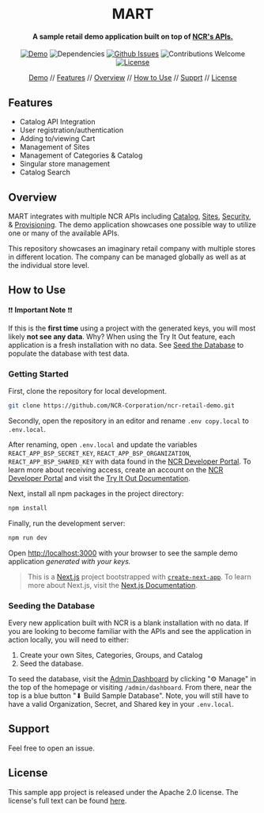 <h1 align="center">
<br>
MART
<br>
</h1>

<h4 align="center">A sample retail demo application built on top of <a href="https://developer.ncrcloud.com" target="_blank">NCR's APIs.</a></h4>

<p align="center">
<a href="https://retaildemo.ncrcloud.com/"><img src="https://img.shields.io/badge/-Visit%20Demo-blue" alt="Demo" /></a>
<img src="https://img.shields.io/badge/dependencies-up%20to%20date-brightgreen.svg" alt="Dependencies" />
<a href="https://github.com/NCR-Corporation/ncr-retail-demo/issues"><img src="https://img.shields.io/github/issues/NCR-Corporation/ncr-retail-demo" alt="Github Issues" /></a>
<img src="https://img.shields.io/badge/contributions-welcome-orange.svg" alt="Contributions Welcome" />
<a href="https://opensource.org/licenses/MIT"><img src="https://img.shields.io/badge/license-Apache 2.0-brightgreen" alt="License" /></a>
</p>

<p align="center">
<a href="https://retaildemo.ncrcloud.com/" target="_blank">Demo</a> //
<a href="#features">Features</a> //
<a href="#overview">Overview</a> //
<a href="#how-to-use">How to Use</a> //
<a href="#support">Supprt</a> //
<a href="#license">License</a>

## Features

- Catalog API Integration
- User registration/authentication
- Adding to/viewing Cart
- Management of Sites
- Management of Categories & Catalog
- Singular store management
- Catalog Search

## Overview

MART integrates with multiple NCR APIs including [Catalog](https://developer.ncrcloud.com/portals/dev-portal/api-explorer/details/8717/documentation), [Sites](https://developer.ncrcloud.com/portals/dev-portal/api-explorer/details/8849/documentation?proxy=bsp-site-site-v1&path=post_sites), [Security](https://developer.ncrcloud.com/portals/dev-portal/api-explorer/details/8302/documentation?proxy=bsp-core-security&path=post_authentication), & [Provisioning](https://developer.ncrcloud.com/portals/dev-portal/api-explorer/details/8306/documentation?proxy=bsp-core-provisioning&path=post_configuration-sets). The demo application showcases one possible way to utilize one or many of the available APIs.

This repository showcases an imaginary retail company with multiple stores in different location. The company can be managed globally as well as at the individual store level.

## How to Use

❗❗ **Important Note** ❗❗

If this is the **first time** using a project with the generated keys, you will most likely **not see any data**. Why? When using the Try It Out feature, each application is a fresh installation with no data. See [Seed the Database](#seeding-the-database) to populate the database with test data.

### Getting Started

First, clone the repository for local development.

```bash
git clone https://github.com/NCR-Corporation/ncr-retail-demo.git
```

Secondly, open the repository in an editor and rename `.env copy.local` to `.env.local`.

After renaming, open `.env.local` and update the variables `REACT_APP_BSP_SECRET_KEY`, `REACT_APP_BSP_ORGANIZATION`, `REACT_APP_BSP_SHARED_KEY` with data found in the [NCR Developer Portal](https://developer.ncrcloud.com). To learn more about receiving access, create an account on the [NCR Developer Portal](https://developer.ncrcloud.com) and visit the [Try It Out Documentation](https://developer.ncrcloud.com/portals/dev-portal/help-center/topics?topic=Try%20It%20Out%20Feature).

Next, install all npm packages in the project directory:

```bash
npm install
```

Finally, run the development server:

```bash
npm run dev
```

Open [http://localhost:3000](http://localhost:3000) with your browser to see the sample demo application _generated with your keys._

> This is a [Next.js](https://nextjs.org/) project bootstrapped with [`create-next-app`](https://github.com/vercel/next.js/tree/canary/packages/create-next-app).
> To learn more about Next.js, visit the [Next.js Documentation](https://nextjs.org/docs).

### Seeding the Database

Every new application built with NCR is a blank installation with no data. If you are looking to become familiar with the APIs and see the application in action locally, you will need to either:

1. Create your own Sites, Categories, Groups, and Catalog
2. Seed the database.

To seed the database, visit the [Admin Dashboard](http://localhost:3000/admin/dashboard) by clicking "⚙ Manage" in the top of the homepage or visiting `/admin/dashboard`. From there, near the top is a blue button "⬇ Build Sample Database". Note, you will still have to have a valid Organization, Secret, and Shared key in your `.env.local`.

## Support

Feel free to open an issue.

## License

This sample app project is released under the Apache 2.0 license. The license's full text can be found [here](./LICENSE).
